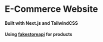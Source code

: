 # E-Commerce Website
<h4>Built with Next.js and TailwindCSS<h4>

Using [fakestoreapi](https://fakestoreapi.com/) for products
